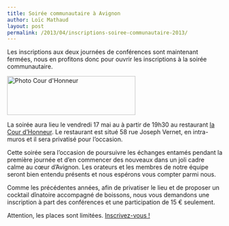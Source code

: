 ```yaml
---
title: Soirée communautaire à Avignon
author: Loïc Mathaud
layout: post
permalink: /2013/04/inscriptions-soiree-communautaire-2013/
---
```


Les inscriptions aux deux journées de conférences sont maintenant fermées, nous en profitons donc pour ouvrir les inscriptions à la soirée communautaire.

[<img class="alignnone size-medium wp-image-1081" alt="Photo Cour d'Honneur" src="http://sudweb.fr/blog/wp-content/uploads/2013/04/courdhonneur-300x91.jpg" width="300" height="91" />][2]

La soirée aura lieu le vendredi 17 mai au à partir de 19h30 au restaurant [la Cour d&rsquo;Honneur][3]. Le restaurant est situé 58 rue Joseph Vernet, en intra-muros et il sera privatisé pour l&rsquo;occasion.

Cette soirée sera l&rsquo;occasion de poursuivre les échanges entamés pendant la première journée et d&rsquo;en commencer des nouveaux dans un joli cadre calme au cœur d&rsquo;Avignon. Les orateurs et les membres de notre équipe seront bien entendu présents et nous espérons vous compter parmi nous.

Comme les précédentes années, afin de privatiser le lieu et de proposer un cocktail dînatoire accompagné de boissons, nous vous demandons une inscription à part des conférences et une participation de 15 € seulement.

Attention, les places sont limitées. [Inscrivez-vous !][1]

 [1]: http://sudweb.fr/2013/inscription.html "Inscription à la soirée communautaire Sud Web 2013"
 [2]: http://sudweb.fr/blog/wp-content/uploads/2013/04/courdhonneur.jpg
 [3]: http://www.cour-honneur.com "Restaurant la Cour d'Honneur"
